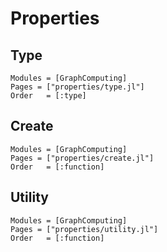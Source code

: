 # Properties

## Type
```@autodocs
Modules = [GraphComputing]
Pages = ["properties/type.jl"]
Order   = [:type]
```

## Create
```@autodocs
Modules = [GraphComputing]
Pages = ["properties/create.jl"]
Order   = [:function]
```

## Utility
```@autodocs
Modules = [GraphComputing]
Pages = ["properties/utility.jl"]
Order   = [:function]
```
